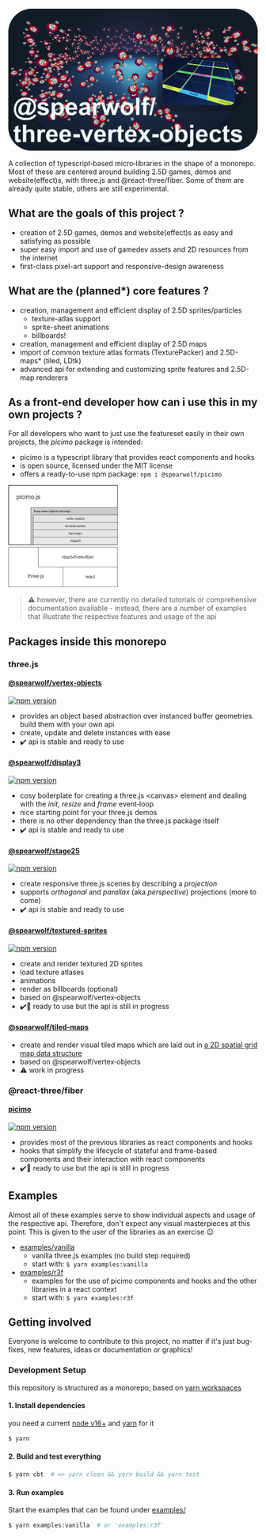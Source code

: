 ![@spearwolf/three-vertex-objects cover](cover.png)

A collection of typescript&#x2011;based micro&#x2011;libraries in the shape of a monorepo. Most of these are centered around building 2.5D games, demos and website(effect)s, with three.js and @react-three/fiber. Some of them are already quite stable, others are still experimental.

## What are the goals of this project ?

- creation of 2.5D games, demos and website(effect)s as easy and satisfying as possible
- super easy import and use of gamedev assets and 2D resources from the internet
- first-class pixel-art support and responsive-design awareness

## What are the (planned*) core features ?

- creation, management and efficient display of 2.5D sprites/particles
  - texture-atlas support
  - sprite-sheet animations
  - billboards!
- creation, management and efficient display of 2.5D maps
- import of common texture atlas formats (TexturePacker) and 2.5D-maps* (tiled, LDtk)
- advanced api for extending and customizing sprite features and 2.5D-map renderers

## As a front-end developer how can i use this in my own projects ?

For all developers who want to just use the featureset easily in their own projects, the _picimo_ package is intended:
- picimo is a typescript library that provides react components and hooks
- is open source, licensed under the MIT license
- offers a ready-to-use npm package: `npm i @spearwolf/picimo`

<img src="picimo-tech-stack.png" width="221" height="206" alt="picimo tech stack">

> :warning: however, there are currently no detailed tutorials or comprehensive documentation available - instead, there are a number of examples that illustrate the respective features and usage of the api


## Packages inside this monorepo

### three.js

#### [@spearwolf/vertex&#x2011;objects](./packages/vertex-objects/)
[![npm version](https://badge.fury.io/js/@spearwolf%2Fvertex-objects.svg)](https://badge.fury.io/js/@spearwolf%2Fvertex-objects)

- provides an object based abstraction over instanced buffer geometries. build them with your own api
- create, update and delete instances with ease
- :heavy_check_mark: api is stable and ready to use

#### [@spearwolf/display3](./packages/display3/)
[![npm version](https://badge.fury.io/js/@spearwolf%2Fdisplay3.svg)](https://badge.fury.io/js/@spearwolf%2Fdisplay3)

- cosy boilerplate for creating a three.js &lt;canvas&gt; element and dealing with the _init_, _resize_ and _frame_ event&#x2011;loop
- nice starting point for your three.js demos
- there is no other dependency than the three.js package itself
- :heavy_check_mark: api is stable and ready to use

#### [@spearwolf/stage25](./packages/stage25/)
[![npm version](https://badge.fury.io/js/@spearwolf%2Fstage25.svg)](https://badge.fury.io/js/@spearwolf%2Fstage25)

- create responsive three.js scenes by describing a _projection_
- supports _orthogonal_ and _parallax_ (aka _perspective_) projections (more to come)
- :heavy_check_mark: api is stable and ready to use

#### [@spearwolf/textured&#x2011;sprites](./packages/textured-sprites/)
[![npm version](https://badge.fury.io/js/@spearwolf%2Ftextured-sprites.svg)](https://badge.fury.io/js/@spearwolf%2Ftextured-sprites)

- create and render textured 2D sprites
- load texture atlases
- animations
- render as billboards (optional)
- based on @spearwolf/vertex&#x2011;objects
- :heavy_check_mark::rocket: ready to use but the api is still in progress

#### [@spearwolf/tiled&#x2011;maps](./packages/tiled-maps/)

- create and render visual tiled maps which are laid out in [a 2D spatial grid map data structure](./packages/tiled-maps/README.md)
- based on @spearwolf/vertex&#x2011;objects
- :warning: work in progress

### @react-three/fiber

#### [picimo](./packages/picimo/)
[![npm version](https://badge.fury.io/js/@spearwolf%2Fpicimo.svg)](https://badge.fury.io/js/@spearwolf%2Fpicimo)

- provides most of the previous libraries as react components and hooks
- hooks that simplify the lifecycle of stateful and frame-based components and their interaction with react components
- :heavy_check_mark::rocket: ready to use but the api is still in progress


## Examples

Almost all of these examples serve to show individual aspects and usage of the respective api. Therefore, don't expect any visual masterpieces at this point. This is given to the user of the libraries as an exercise :wink:

- [examples/vanilla](./examples/vanilla/)
  - vanilla three.js examples (no build step required)
  - start with: `$ yarn examples:vanilla`
- [examples/r3f](./examples/r3f/)
  - examples for the use of picimo components and hooks and the other libraries in a react context
  - start with: `$ yarn examples:r3f`

## Getting involved

Everyone is welcome to contribute to this project, no matter if it's just bug-fixes, new features, ideas or documentation or graphics!

### Development Setup

this repository is structured as a monorepo; based on [yarn workspaces](https://yarnpkg.com/features/workspaces)

#### 1. Install dependencies

you need a current [node v16+](https://nodejs.org/) and [yarn](https://yarnpkg.com/) for it

```sh
$ yarn
```

#### 2. Build and test everything

```sh
$ yarn cbt  # => yarn clean && yarn build && yarn test
```

#### 3. Run examples

Start the examples that can be found under [examples/](./examples/)

```sh
$ yarn examples:vanilla  # or 'examples:r3f'
```
